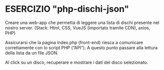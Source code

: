 # ESERCIZIO "php-dischi-json"

Creare una web-app che permetta di leggere una lista di dischi presente nel nostro server.
(Stack: Html, CSS, VueJS (importato tramite CDN), axios, PHP)

Assicurarsi che la pagina index.php (front-end) riesca a comunicare correttamente con lo script PHP (“API”).
A questo punto passare alla lettura della lista da un file JSON.

Al click su un disco, recuperare e mostrare i dati del disco selezionato.